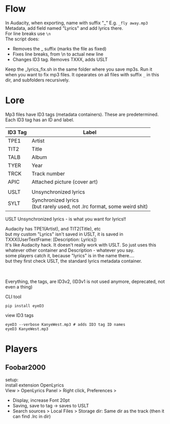 # Flow

In Audacity, when exporting, name with suffix  "_" E.g. `_fly away.mp3`  
Metadata, add field named "Lyrics" and add lyrics there.  
For line breaks use `\n`  
The script does:
- Removes the _ suffix (marks the file as fixed)
- Fixes line breaks, from \n to actual new line
- Changes ID3 tag. Removes TXXX, adds USLT

Keep the _lyrics_fix.sh in the same folder where you save mp3s. Run it when you want to fix mp3 files. It opearates on all files with suffix `_` in this dir, and subfolders recursively.


# Lore
Mp3 files have ID3 tags (metadata containers). These are predetermined.  
Each ID3 tag has an ID and label. 


| ID3 Tag  | Label                                |
|----------|--------------------------------------|
|   TPE1   | Artist                               |
|   TIT2   | Title                                |
|   TALB   | Album                                |
|   TYER   | Year                                 |
|   TRCK   | Track number                         |
|   APIC   | Attached picture (cover art)         |
|          |                                      |
|   USLT   | Unsynchronized lyrics                |
|   SYLT   | Synchronized lyrics <br /> (but rarely used, not .lrc format, some weird shit) |

USLT Unsynchronized lyrics - is what you want for lyrics!!


Audacity has TPE1(Artist), and TIT2(Title), etc  
but my custom "Lyrics" isn't saved in USLT, it is saved in TXXX(UserTextFrame: [Description: Lyrics])  
It's like Audacity hack. It doesn't really work with USLT. So just uses this whatever other container and Description - whatever you say.  
some players catch it, because "lyrics" is in the name there....  
but they first check USLT, the standard lyrics metadata container.
<br /><br /><br />


Everything, the tags, are ID3v2, (ID3v1 is not used anymore, deprecated, not even a thing)


CLI tool
```shell
pip install eyeD3
```

view ID3 tags
```shell
eyeD3 --verbose KanyeWest.mp3 # adds ID3 tag ID names
eyeD3 KanyeWest.mp3
```





# Players
## Foobar2000
setup:  
install extension OpenLyrics  
View > OpenLyrics Panel > Right click, Preferences >  
  - Display, increase Font 20pt
  - Saving, save to tag -> saves to USLT  
  - Search sources > Local Files > Storage dir: Same dir as the track (then it can find .lrc in dir)


